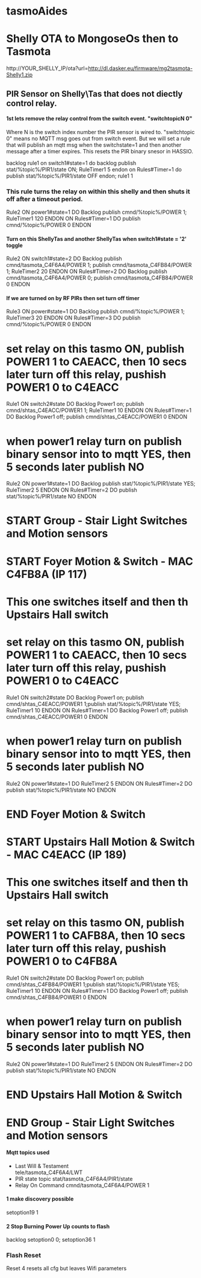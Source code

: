 # tasmoAides

# Shelly OTA to MongoseOs then to Tasmota
 http://YOUR_SHELLY_IP/ota?url=http://dl.dasker.eu/firmware/mg2tasmota-Shelly1.zip
 
 
 
 ## PIR Sensor on Shelly\Tas that does not diectly control relay.
 #### 1st lets remove the relay control from the switch event. "switchtopicN 0"
 Where N is the switch index number the PIR sensor is wired to. "switchtopic 0" means 
 no MQTT msg goes out from switch event. But we will set a rule that will publish an mqtt msg when the 
 switchstate=1 and then another message after a timer expires. This resets the PIR binary snesor in HASSIO.
 
 backlog rule1 on switch1#state=1 do backlog publish stat/%topic%/PIR1/state ON; RuleTimer1 5 endon on Rules#Timer=1 do publish stat/%topic%/PIR1/state OFF endon; rule1 1

### This rule turns the relay on within this shelly and then shuts it off after a timeout period.
Rule2   ON power1#state=1 DO Backlog publish cmnd/%topic%/POWER 1; RuleTimer1 120 ENDON   ON Rules#Timer=1 DO publish cmnd/%topic%/POWER 0 ENDON

#### Turn on this ShellyTas and another ShellyTas when switch1#state = '2' toggle
Rule2 ON switch1#state=2 DO Backlog publish cmnd/tasmota_C4F6A4/POWER 1; publish cmnd/tasmota_C4FB84/POWER 1; RuleTimer2 20 ENDON   ON Rules#Timer=2 DO Backlog publish cmnd/tasmota_C4F6A4/POWER 0; publish cmnd/tasmota_C4FB84/POWER 0 ENDON

#### If we are turned on by RF PIRs then set turn off timer
Rule3 ON power#state=1 DO Backlog publish cmnd/%topic%/POWER 1; RuleTimer3 20 ENDON ON Rules#Timer=3 DO publish cmnd/%topic%/POWER 0 ENDON

# set relay on this tasmo ON, publish POWER1 1 to CAEACC, then 10 secs later turn off this relay, pushish POWER1 0 to C4EACC
Rule1   ON switch2#state DO Backlog Power1 on; publish cmnd/shtas_C4EACC/POWER1 1; RuleTimer1 10 ENDON   ON Rules#Timer=1 DO Backlog Power1 off; publish cmnd/shtas_C4EACC/POWER1 0 ENDON 

# when power1 relay turn on publish binary sensor into to mqtt YES, then 5 seconds later publish NO
Rule2   ON power1#state=1 DO Backlog publish stat/%topic%/PIR1/state YES; RuleTimer2 5 ENDON ON Rules#Timer=2 DO publish stat/%topic%/PIR1/state NO ENDON

# START Group - Stair Light Switches and Motion sensors 

# START Foyer Motion & Switch - MAC C4FB8A (IP 117)
# This one switches itself and then th Upstairs Hall switch
# set relay on this tasmo ON, publish POWER1 1 to CAEACC, then 10 secs later turn off this relay, pushish POWER1 0 to C4EACC
Rule1   ON switch2#state DO Backlog Power1 on; publish cmnd/shtas_C4EACC/POWER1 1;publish stat/%topic%/PIR1/state YES; RuleTimer1 10 ENDON   ON Rules#Timer=1 DO Backlog Power1 off; publish cmnd/shtas_C4EACC/POWER1 0 ENDON 

# when power1 relay turn on publish binary sensor into to mqtt YES, then 5 seconds later publish NO
Rule2   ON power1#state=1 DO RuleTimer2 5 ENDON ON Rules#Timer=2 DO publish stat/%topic%/PIR1/state NO ENDON
# END Foyer Motion & Switch

# START Upstairs Hall Motion & Switch - MAC C4EACC (IP 189)
# This one switches itself and then th Upstairs Hall switch
# set relay on this tasmo ON, publish POWER1 1 to CAFB8A, then 10 secs later turn off this relay, pushish POWER1 0 to C4FB8A
Rule1   ON switch2#state DO Backlog Power1 on; publish cmnd/shtas_C4FB84/POWER1 1;publish stat/%topic%/PIR1/state YES; RuleTimer1 10 ENDON   ON Rules#Timer=1 DO Backlog Power1 off; publish cmnd/shtas_C4FB84/POWER1 0 ENDON 

# when power1 relay turn on publish binary sensor into to mqtt YES, then 5 seconds later publish NO
Rule2   ON power1#state=1 DO RuleTimer2 5 ENDON ON Rules#Timer=2 DO publish stat/%topic%/PIR1/state NO ENDON
# END Upstairs Hall Motion & Switch

# END Group - Stair Light Switches and Motion sensors 


#### Mqtt topics used
- Last Will & Testament  
tele/tasmota_C4F6A4/LWT   
- PIR state topic
stat/tasmota_C4F6A4/PIR1/state   
- Relay On Command
cmnd/tasmota_C4F6A4/POWER 1   

#### 1 make discovery possible
setoption19 1
 
 #### 2 Stop Burning Power Up counts to flash
 backlog setoption0 0; setoption36 1
 
 ### Flash Reset
 Reset 4 resets all cfg but leaves Wifi parameters
 
 
 
 
